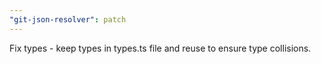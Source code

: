 ```yaml
---
"git-json-resolver": patch
---
```


Fix types - keep types in types.ts file and reuse to ensure type collisions.
